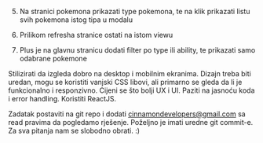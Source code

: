 <!-- 1. Napraviti web stranicu te dohvatiti i prikazati listu pokemona s API-ja
(https://pokeapi.co/). -->

<!-- 2. Dodati paginaciju ili infinite scroll za učitavanje podataka dio po dio, te dodati
opciju za dohvaćanje svih podataka -->

<!-- 3. Prilikom svakog učitavanja podataka vizualno prikazati nekim loaderom -->

<!-- 4. Klikom na ime pokemona otvoriti novu stranicu s detaljima tog pokemona. Nije
potrebno ispisati sve informacije. Staviti sliku, ako nema nijedne slike staviti
placeholder. Plus je neki slider, galeriju ili slično za prikaz više slika -->

5. Na stranici pokemona prikazati type pokemona, te na klik prikazati listu svih
pokemona istog tipa u modalu

6. Prilikom refresha stranice ostati na istom viewu

7. Plus je na glavnu stranicu dodati filter po type ili ability, te prikazati samo
odabrane pokemone

<!-- 8. Dodati search box po imenu pokemona. -->




Stilizirati da izgleda dobro na desktop i mobilnim ekranima. Dizajn treba biti
uredan, mogu se koristiti vanjski CSS libovi, ali primarno se gleda da li je
funkcionalno i responzivno. Cijeni se što bolji UX i UI.
Paziti na jasnoću koda i error handling.
Koristiti ReactJS.

Zadatak postaviti na git repo i dodati cinnamondevelopers@gmail.com sa
read pravima da pogledamo rješenje.
Poželjno je imati uredne git commit-e.
Za sva pitanja nam se slobodno obrati. :)
